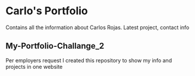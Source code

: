 # Carlo's Portfolio
Contains all the information about Carlos Rojas. Latest project, contact info

## My-Portfolio-Challange_2
Per employers request I created this repository to show my info and projects in one website
